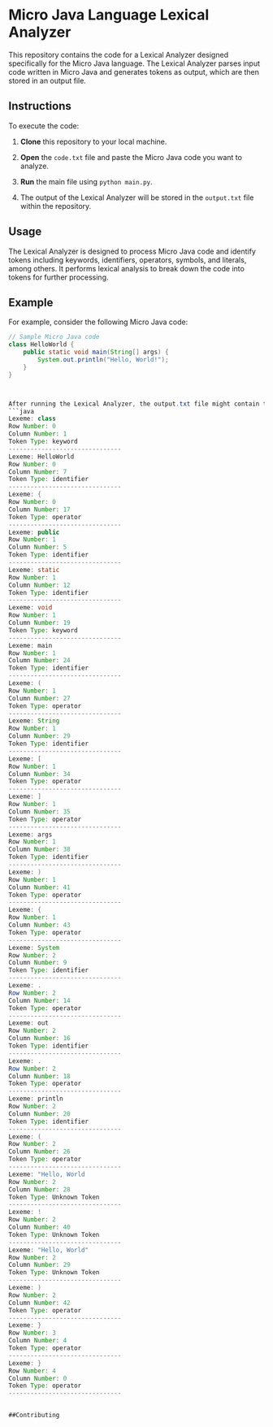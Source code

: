 # Micro Java Language Lexical Analyzer

This repository contains the code for a Lexical Analyzer designed specifically for the Micro Java language. The Lexical Analyzer parses input code written in Micro Java and generates tokens as output, which are then stored in an output file.

## Instructions

To execute the code:

1. **Clone** this repository to your local machine.
   
2. **Open** the `code.txt` file and paste the Micro Java code you want to analyze.

3. **Run** the main file using `python main.py`.

4. The output of the Lexical Analyzer will be stored in the `output.txt` file within the repository.

## Usage

The Lexical Analyzer is designed to process Micro Java code and identify tokens including keywords, identifiers, operators, symbols, and literals, among others. It performs lexical analysis to break down the code into tokens for further processing.

## Example

For example, consider the following Micro Java code:

```java
// Sample Micro Java code
class HelloWorld {
    public static void main(String[] args) {
        System.out.println("Hello, World!");
    }
}



After running the Lexical Analyzer, the output.txt file might contain tokens identified from the code, such as:
```java
Lexeme: class
Row Number: 0
Column Number: 1
Token Type: keyword
-------------------------------
Lexeme: HelloWorld
Row Number: 0
Column Number: 7
Token Type: identifier
-------------------------------
Lexeme: {
Row Number: 0
Column Number: 17
Token Type: operator
-------------------------------
Lexeme: public
Row Number: 1
Column Number: 5
Token Type: identifier
-------------------------------
Lexeme: static
Row Number: 1
Column Number: 12
Token Type: identifier
-------------------------------
Lexeme: void
Row Number: 1
Column Number: 19
Token Type: keyword
-------------------------------
Lexeme: main
Row Number: 1
Column Number: 24
Token Type: identifier
-------------------------------
Lexeme: (
Row Number: 1
Column Number: 27
Token Type: operator
-------------------------------
Lexeme: String
Row Number: 1
Column Number: 29
Token Type: identifier
-------------------------------
Lexeme: [
Row Number: 1
Column Number: 34
Token Type: operator
-------------------------------
Lexeme: ]
Row Number: 1
Column Number: 35
Token Type: operator
-------------------------------
Lexeme: args
Row Number: 1
Column Number: 38
Token Type: identifier
-------------------------------
Lexeme: )
Row Number: 1
Column Number: 41
Token Type: operator
-------------------------------
Lexeme: {
Row Number: 1
Column Number: 43
Token Type: operator
-------------------------------
Lexeme: System
Row Number: 2
Column Number: 9
Token Type: identifier
-------------------------------
Lexeme: .
Row Number: 2
Column Number: 14
Token Type: operator
-------------------------------
Lexeme: out
Row Number: 2
Column Number: 16
Token Type: identifier
-------------------------------
Lexeme: .
Row Number: 2
Column Number: 18
Token Type: operator
-------------------------------
Lexeme: println
Row Number: 2
Column Number: 20
Token Type: identifier
-------------------------------
Lexeme: (
Row Number: 2
Column Number: 26
Token Type: operator
-------------------------------
Lexeme: "Hello, World
Row Number: 2
Column Number: 28
Token Type: Unknown Token
-------------------------------
Lexeme: !
Row Number: 2
Column Number: 40
Token Type: Unknown Token
-------------------------------
Lexeme: "Hello, World"
Row Number: 2
Column Number: 29
Token Type: Unknown Token
-------------------------------
Lexeme: )
Row Number: 2
Column Number: 42
Token Type: operator
-------------------------------
Lexeme: }
Row Number: 3
Column Number: 4
Token Type: operator
-------------------------------
Lexeme: }
Row Number: 4
Column Number: 0
Token Type: operator
-------------------------------


##Contributing
